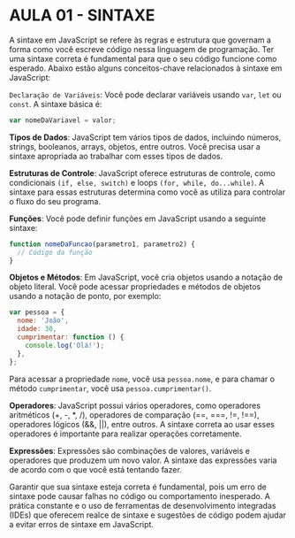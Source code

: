 # AULA 01 - SINTAXE

A sintaxe em JavaScript se refere às regras e estrutura que governam a forma como você escreve código nessa linguagem de programação. Ter uma sintaxe correta é fundamental para que o seu código funcione como esperado. Abaixo estão alguns conceitos-chave relacionados à sintaxe em JavaScript:

`Declaração de Variáveis`: Você pode declarar variáveis usando `var`, `let` ou `const`. A sintaxe básica é:

```js
var nomeDaVariavel = valor;
```

**Tipos de Dados**: JavaScript tem vários tipos de dados, incluindo números, strings, booleanos, arrays, objetos, entre outros. Você precisa usar a sintaxe apropriada ao trabalhar com esses tipos de dados.

**Estruturas de Controle**: JavaScript oferece estruturas de controle, como condicionais `(if, else, switch)` e loops `(for, while, do...while)`. A sintaxe para essas estruturas determina como você as utiliza para controlar o fluxo do seu programa.

**Funções**: Você pode definir funções em JavaScript usando a seguinte sintaxe:

```js
function nomeDaFuncao(parametro1, parametro2) {
  // Código da função
}
```

**Objetos e Métodos**: Em JavaScript, você cria objetos usando a notação de objeto literal. Você pode acessar propriedades e métodos de objetos usando a notação de ponto, por exemplo:

```js
var pessoa = {
  nome: 'João',
  idade: 30,
  cumprimentar: function () {
    console.log('Olá!');
  },
};
```

Para acessar a propriedade `nome`, você usa `pessoa.nome`, e para chamar o método `cumprimentar`, você usa `pessoa.cumprimentar()`.

**Operadores**: JavaScript possui vários operadores, como operadores aritméticos (+, -, \*, /), operadores de comparação (==, ===, !=, !==), operadores lógicos (&&, ||), entre outros. A sintaxe correta ao usar esses operadores é importante para realizar operações corretamente.

**Expressões**: Expressões são combinações de valores, variáveis e operadores que produzem um novo valor. A sintaxe das expressões varia de acordo com o que você está tentando fazer.

Garantir que sua sintaxe esteja correta é fundamental, pois um erro de sintaxe pode causar falhas no código ou comportamento inesperado. A prática constante e o uso de ferramentas de desenvolvimento integradas (IDEs) que oferecem realce de sintaxe e sugestões de código podem ajudar a evitar erros de sintaxe em JavaScript.
